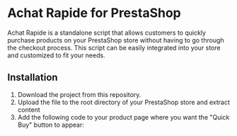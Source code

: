 # Achat Rapide for PrestaShop

Achat Rapide is a standalone script that allows customers to quickly purchase products on your PrestaShop store without having to go through the checkout process. This script can be easily integrated into your store and customized to fit your needs.

## Installation

1. Download the project from this repository.
2. Upload the file to the root directory of your PrestaShop store and extract content
3. Add the following code to your product page where you want the "Quick Buy" button to appear:
